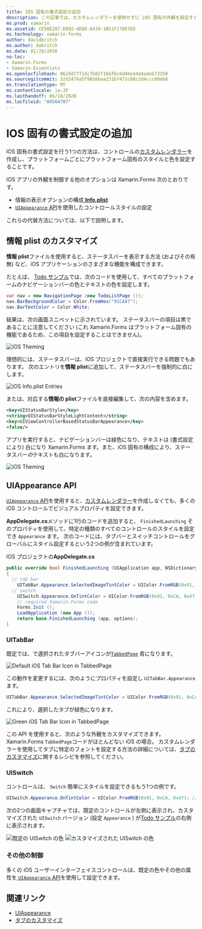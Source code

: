 ```yaml
---
title: IOS 固有の書式設定の追加
description: この記事では、カスタムレンダラーを使用せずに iOS 固有の外観を設定する方法について説明 Xamarin.Forms します。
ms.prod: xamarin
ms.assetid: CE50E207-D092-4D88-8439-1B51F178E7ED
ms.technology: xamarin-forms
author: davidbritch
ms.author: dabritch
ms.date: 01/29/2016
no-loc:
- Xamarin.Forms
- Xamarin.Essentials
ms.openlocfilehash: 062dd77f1dc7b82f16bfbc6d46e44d4adeb73350
ms.sourcegitcommit: 32d2476a5f9016baa231b7471c88c1d4ccc08eb8
ms.translationtype: MT
ms.contentlocale: ja-JP
ms.lasthandoff: 06/18/2020
ms.locfileid: "84564707"
---
```

# <a name="adding-ios-specific-formatting"></a>IOS 固有の書式設定の追加

IOS 固有の書式設定を行う1つの方法は、コントロールの[カスタムレンダラー](~/xamarin-forms/app-fundamentals/custom-renderer/index.md)を作成し、プラットフォームごとにプラットフォーム固有のスタイルと色を設定することです。

IOS アプリの外観を制御する他のオプションは Xamarin.Forms 次のとおりです。

- 情報の表示オプションの構成[ **Info.plist**](#customizing-infoplist)
- [ `UIAppearance` API](#uiappearance-api)を使用したコントロールスタイルの設定

これらの代替方法については、以下で説明します。

## <a name="customizing-infoplist"></a>情報 plist のカスタマイズ

**情報 plist**ファイルを使用すると、ステータスバーを表示する方法 (およびその有無) など、iOS アプリケーションのさまざまな機能を構成できます。

たとえば、 [Todo サンプル](https://docs.microsoft.com/samples/xamarin/xamarin-forms-samples/todo)では、次のコードを使用して、すべてのプラットフォームのナビゲーションバーの色とテキストの色を設定します。

```csharp
var nav = new NavigationPage (new TodoListPage ());
nav.BarBackgroundColor = Color.FromHex("91CA47");
nav.BarTextColor = Color.White;
```

結果は、次の画面スニペットに示されています。 ステータスバーの項目は黒であることに注意してください (これ Xamarin.Forms はプラットフォーム固有の機能であるため、この項目を設定することはできません)。

![](theme-images/status-default-sml.png "iOS Theming")

理想的には、ステータスバーは、iOS プロジェクトで直接実行できる問題でもあります。 次のエントリを**情報 plist**に追加して、ステータスバーを強制的に白にします。

![](theme-images/info-plist.png "iOS Info.plist Entries")

または、対応する**情報の plist**ファイルを直接編集して、次の内容を含めます。

```xml
<key>UIStatusBarStyle</key>
<string>UIStatusBarStyleLightContent</string>
<key>UIViewControllerBasedStatusBarAppearance</key>
<false/>
```

アプリを実行すると、ナビゲーションバーは緑色になり、テキストは (書式設定により) 白になり Xamarin.Forms ます。また、iOS 固有の構成により、ステータスバー*の*テキストも白になります。

![](theme-images/status-white-sml.png "iOS Theming")

## <a name="uiappearance-api"></a>UIAppearance API

[ `UIAppearance` API](~/ios/user-interface/ios-ui/introduction-to-the-appearance-api.md)を使用すると、[カスタムレンダラー](~/xamarin-forms/app-fundamentals/custom-renderer/index.md)を作成し*なく*ても、多くの iOS コントロールでビジュアルプロパティを設定できます。

**AppDelegate.cs**メソッドに1行のコードを追加すると、 `FinishedLaunching` そのプロパティを使用して、特定の種類のすべてのコントロールのスタイルを設定でき `Appearance` ます。 次のコードには、タブバーとスイッチコントロールをグローバルにスタイル設定するという2つの例が含まれています。

IOS プロジェクトの**AppDelegate.cs**

```csharp
public override bool FinishedLaunching (UIApplication app, NSDictionary options)
{
  // tab bar
    UITabBar.Appearance.SelectedImageTintColor = UIColor.FromRGB(0x91, 0xCA, 0x47); // green
  // switch
    UISwitch.Appearance.OnTintColor = UIColor.FromRGB(0x91, 0xCA, 0x47); // green
    // required Xamarin.Forms code
    Forms.Init ();
    LoadApplication (new App ());
    return base.FinishedLaunching (app, options);
}
```

### <a name="uitabbar"></a>UITabBar

既定では、で選択されたタブバーアイコンが[`TabbedPage`](~/xamarin-forms/app-fundamentals/navigation/tabbed-page.md)
青になります。

![](theme-images/tabbar-default.png "Default iOS Tab Bar Icon in TabbedPage")

この動作を変更するには、次のようにプロパティを設定し `UITabBar.Appearance` ます。

```csharp
UITabBar.Appearance.SelectedImageTintColor = UIColor.FromRGB(0x91, 0xCA, 0x47); // green
```

これにより、選択したタブが緑色になります。

![](theme-images/tabbar-custom.png "Green iOS Tab Bar Icon in TabbedPage")

この API を使用すると、次のような外観をカスタマイズできます。Xamarin.Forms
`TabbedPage`コードがほとんどない iOS の場合。 カスタムレンダラーを使用してタブに特定のフォントを設定する方法の詳細については、[タブのカスタマイズ](https://github.com/xamarin/recipes/tree/master/Recipes/xamarin-forms/iOS/customize-tabs)に関するレシピを参照してください。

### <a name="uiswitch"></a>UISwitch

コントロールは、 `Switch` 簡単にスタイルを設定できるもう1つの例です。

```csharp
UISwitch.Appearance.OnTintColor = UIColor.FromRGB(0x91, 0xCA, 0x47); // green
```

次の2つの画面キャプチャでは、既定のコントロールが左側に表示され、カスタマイズされた `UISwitch` バージョン (設定 `Appearance` ) が[Todo サンプル](https://docs.microsoft.com/samples/xamarin/xamarin-forms-samples/todo)の右側に表示されます。

![](theme-images/switch-default.png "既定の UISwitch の色") ![](theme-images/switch-custom.png "カスタマイズされた UISwitch の色")

### <a name="other-controls"></a>その他の制御

多くの iOS ユーザーインターフェイスコントロールは、既定の色やその他の属性を[ `UIAppearance` API](~/ios/user-interface/ios-ui/introduction-to-the-appearance-api.md)を使用して設定できます。

## <a name="related-links"></a>関連リンク

- [UIAppearance](~/ios/user-interface/ios-ui/introduction-to-the-appearance-api.md)
- [タブのカスタマイズ](https://github.com/xamarin/recipes/tree/master/Recipes/xamarin-forms/iOS/customize-tabs)
